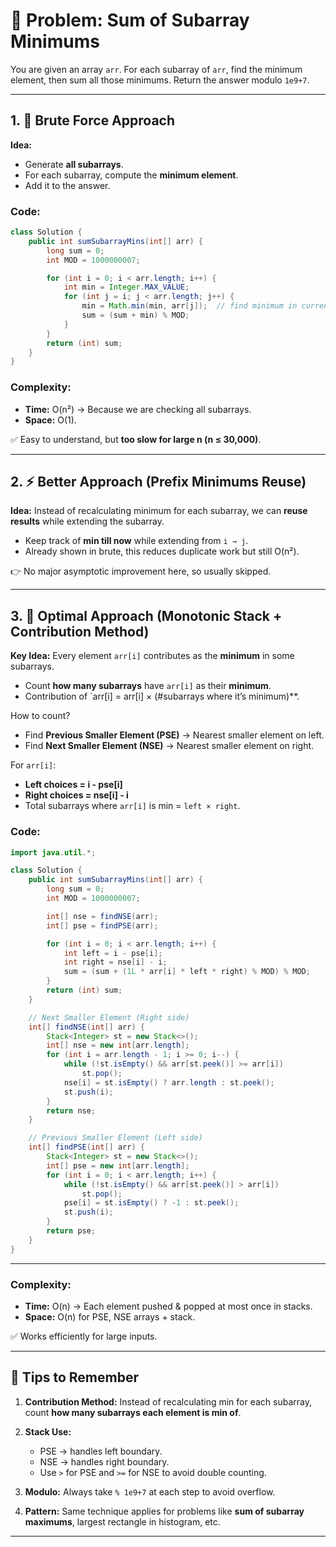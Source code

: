 # 📘 Problem: Sum of Subarray Minimums

You are given an array `arr`. For each subarray of `arr`, find the minimum element, then sum all those minimums. Return the answer modulo `1e9+7`.

---

## 1. 🐌 Brute Force Approach

**Idea:**

* Generate **all subarrays**.
* For each subarray, compute the **minimum element**.
* Add it to the answer.

### Code:

```java
class Solution {
    public int sumSubarrayMins(int[] arr) {
        long sum = 0;
        int MOD = 1000000007;

        for (int i = 0; i < arr.length; i++) {
            int min = Integer.MAX_VALUE;
            for (int j = i; j < arr.length; j++) {
                min = Math.min(min, arr[j]);  // find minimum in current subarray
                sum = (sum + min) % MOD;
            }
        }
        return (int) sum;
    }
}
```

### Complexity:

* **Time:** O(n²) → Because we are checking all subarrays.
* **Space:** O(1).

✅ Easy to understand, but **too slow for large n (n ≤ 30,000)**.

---

## 2. ⚡ Better Approach (Prefix Minimums Reuse)

**Idea:**
Instead of recalculating minimum for each subarray, we can **reuse results** while extending the subarray.

* Keep track of **min till now** while extending from `i → j`.
* Already shown in brute, this reduces duplicate work but still O(n²).

👉 No major asymptotic improvement here, so usually skipped.

---

## 3. 🚀 Optimal Approach (Monotonic Stack + Contribution Method)

**Key Idea:**
Every element `arr[i]` contributes as the **minimum** in some subarrays.

* Count **how many subarrays** have `arr[i]` as their **minimum**.
* Contribution of \`arr\[i] = arr\[i] × (#subarrays where it’s minimum)\*\*.

How to count?

* Find **Previous Smaller Element (PSE)** → Nearest smaller element on left.
* Find **Next Smaller Element (NSE)** → Nearest smaller element on right.

For `arr[i]`:

* **Left choices = i - pse\[i]**
* **Right choices = nse\[i] - i**
* Total subarrays where `arr[i]` is min = `left × right`.

### Code:

```java
import java.util.*;

class Solution {
    public int sumSubarrayMins(int[] arr) {
        long sum = 0;
        int MOD = 1000000007;

        int[] nse = findNSE(arr);
        int[] pse = findPSE(arr);

        for (int i = 0; i < arr.length; i++) {
            int left = i - pse[i];
            int right = nse[i] - i;
            sum = (sum + (1L * arr[i] * left * right) % MOD) % MOD;
        }
        return (int) sum;
    }

    // Next Smaller Element (Right side)
    int[] findNSE(int[] arr) {
        Stack<Integer> st = new Stack<>();
        int[] nse = new int[arr.length];
        for (int i = arr.length - 1; i >= 0; i--) {
            while (!st.isEmpty() && arr[st.peek()] >= arr[i])
                st.pop();
            nse[i] = st.isEmpty() ? arr.length : st.peek();
            st.push(i);
        }
        return nse;
    }

    // Previous Smaller Element (Left side)
    int[] findPSE(int[] arr) {
        Stack<Integer> st = new Stack<>();
        int[] pse = new int[arr.length];
        for (int i = 0; i < arr.length; i++) {
            while (!st.isEmpty() && arr[st.peek()] > arr[i])
                st.pop();
            pse[i] = st.isEmpty() ? -1 : st.peek();
            st.push(i);
        }
        return pse;
    }
}
```

---

### Complexity:

* **Time:** O(n) → Each element pushed & popped at most once in stacks.
* **Space:** O(n) for PSE, NSE arrays + stack.

✅ Works efficiently for large inputs.

---

## 🔑 Tips to Remember

1. **Contribution Method:** Instead of recalculating min for each subarray, count **how many subarrays each element is min of**.
2. **Stack Use:**

   * PSE → handles left boundary.
   * NSE → handles right boundary.
   * Use `>` for PSE and `>=` for NSE to avoid double counting.
3. **Modulo:** Always take `% 1e9+7` at each step to avoid overflow.
4. **Pattern:** Same technique applies for problems like **sum of subarray maximums**, largest rectangle in histogram, etc.

---
